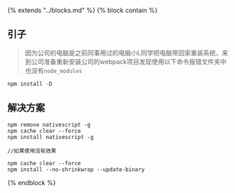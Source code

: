 {%  extends "../blocks.md"  %}
{%  block contain  %}

## 引子

> 因为公司的电脑是之前同事用过的电脑小L同学把电脑带回家重装系统，来到公司准备重新安装公司的webpack项目发现使用以下命令报错文件夹中也没有`node_modules`

```javascript
npm install -D 
```

## 解决方案

```
npm remove nativescript -g
npm cache clear --force
npm install nativescript -g

//如果使用没有效果

npm cache clear --force 
npm install --no-shrinkwrap --update-binary

```

{%  endblock  %}